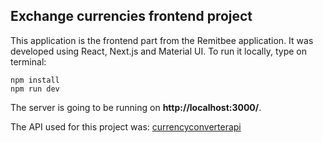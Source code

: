 ## Exchange currencies frontend project
This application is the frontend part from the Remitbee application. It was developed using React, Next.js and Material UI. To run it locally, type on terminal:

    npm install
    npm run dev
    
The server is going to be running on **http://localhost:3000/**. 

The API used for this project was: [currencyconverterapi](https://free.currencyconverterapi.com/)